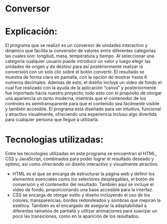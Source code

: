 # Conversor

# Explicación:
El programa que se realizó es un conversor de unidades interactivo y dinámico que facilita la conversión de valores entre diferentes categorías las cuales son: longitud, masa, temperatura y tiempo. Al seleccionar una categoría cualquier usuario puede introducir un valor y luego elegir las unidades de origen y de destino para así posteriormente realizar la conversión con un solo clic sobre el botón convertir. El resultado se muestra de forma clara en pantalla, con la opción de mostrar hasta 6 numeros decimales. Además de esto, el diseño incluye un video de fondo el cual fue realizado con la ayuda de la aplicación “canva” y posteriormente fue importado hacia nuestro proyecto; todo esto con el propósito de otorgar una apariencia un tanto moderna, mientras que el contenedor de los controles es semitransparente para que el contenido sea fácilmente visible y también accesible. El programa está diseñado para ser intuitivo, funcional y atractivo visualmente, ofreciendo una experiencia incluso algo divertida para cualquier persona que llegue a utilizarla.

# Tecnologias utilizadas:
Entre las tecnologias utilizadas en este programa se encuentran el HTML, CSS y JavaScript, combinados para poder lograr el resultado deseado y optimo, así como ofreciendo un diseño interactivo y visualmente atractivo:
- HTML es el que se encarga de estructurar la página web y definir los elementos esenciales como los selectores desplegables, el botón de conversión y el contenedor del resultado. También aquí se incluye el video de fondo, proporcionando una base accesible para la interfaz.
- CSS se encarga de otorgar estilo y diseño incluyendo el uso de los colores, transparencias, bordes redondeados y sombras que mejoran la estética. También es el encargado de asegurar la adaptabilidad a diferentes tamaños de pantalla y utilizar animaciones para suavizar un poco las transiciones, como en la aparición de los resultados.
